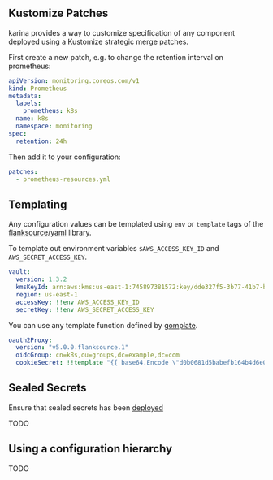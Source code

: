 
## Kustomize Patches

karina provides a way to customize specification of any component deployed using a Kustomize strategic merge patches.

First create a new patch, e.g. to change the retention interval on prometheus:
```yaml
apiVersion: monitoring.coreos.com/v1
kind: Prometheus
metadata:
  labels:
    prometheus: k8s
  name: k8s
  namespace: monitoring
spec:
  retention: 24h
```

Then add it to your configuration:
```yaml
patches:
  - prometheus-resources.yml
```

## Templating

Any configuration values can be templated using `env` or `template` tags  of the [flanksource/yaml](https://www.github.com/flanksource/yaml) library.

To template out environment variables `$AWS_ACCESS_KEY_ID` and `AWS_SECRET_ACCESS_KEY`.

```yaml
vault:
  version: 1.3.2
  kmsKeyId: arn:aws:kms:us-east-1:745897381572:key/dde327f5-3b77-41b7-b42a-f9ae2270d90d
  region: us-east-1
  accessKey: !!env AWS_ACCESS_KEY_ID
  secretKey: !!env AWS_SECRET_ACCESS_KEY
```

You can use any template function defined by [gomplate](https://github.com/hairyhenderson/gomplate).

```yaml
oauth2Proxy:
  version: "v5.0.0.flanksource.1"
  oidcGroup: cn=k8s,ou=groups,dc=example,dc=com
  cookieSecret: !!template "{{ base64.Encode \"d0b0681d5babefb164b4d6e03b53967b\" }}"
```


## Sealed Secrets

Ensure that sealed secrets has been [deployed](sealed_secrets)

TODO

## Using a configuration hierarchy

TODO